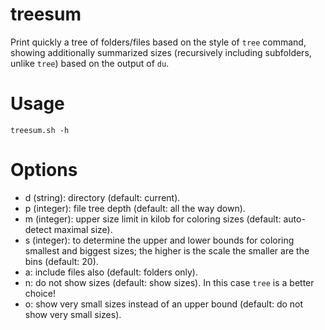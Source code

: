# treesum

Print quickly a tree of folders/files based on the style of `tree` command, showing additionally summarized sizes (recursively including subfolders, unlike `tree`) based on the output of `du`.

# Usage

```
treesum.sh -h
```

# Options

- d (string): directory (default: current).
- p (integer): file tree depth (default: all the way down).
- m (integer): upper size limit in kilob for coloring sizes (default: auto-detect maximal size).
- s (integer): to determine the upper and lower bounds for coloring smallest and biggest sizes; the higher is the scale the smaller are the bins (default: 20).
- a: include files also (default: folders only).
- n: do not show sizes (default: show sizes). In this case `tree` is a better choice!
- o: show very small sizes instead of an upper bound (default: do not show very small sizes).
